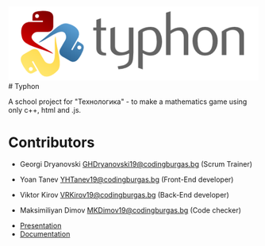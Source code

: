 <img src="images/typhon.png">
# Typhon

A school project for "Технологика" - to make a mathematics game using only c++, html and .js.

# Contributors

- Georgi Dryanovski <GHDryanovski19@codingburgas.bg> (Scrum Trainer)

- Yoan Tanev <YHTanev19@codingburgas.bg>  (Front-End developer)

- Viktor Kirov <VRKirov19@codingburgas.bg> (Back-End developer)

- Maksimiliyan Dimov <MKDimov19@codingburgas.bg> (Code checker)

* [Presentation](https://codingburgas-my.sharepoint.com/personal/ghdryanovski19_codingburgas_bg/_layouts/15/doc.aspx?sourcedoc={52945395-1ca7-4d14-9b71-62659de299a5}&action=edit)
* [Documentation](https://codingburgas-my.sharepoint.com/:w:/r/personal/ghdryanovski19_codingburgas_bg/_layouts/15/Doc.aspx?sourcedoc=%7B65057B3E-F7C5-46B8-A055-8403E7082776%7D&file=TYPHON.docx&action=edit&mobileredirect=true&wdNewAndOpenCt=1606144241533&ct=1606144241533&wdPreviousSession=3da44716-463d-426e-b087-4bb916bd7a0b&wdOrigin=OFFICECOM-WEB.START.UPLOAD)
